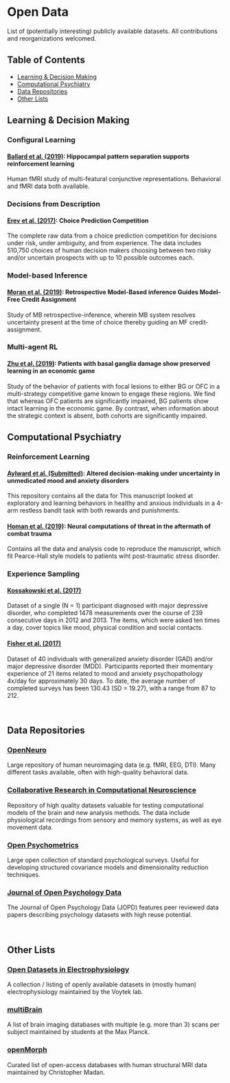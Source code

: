 # Open Data
List of (potentially interesting) publicly available datasets. All contributions and reorganizations welcomed.

## Table of Contents
- [Learning & Decision Making](#rldm)
- [Computational Psychiatry](#psychiatry)
- [Data Repositories](#Repositories)
- [Other Lists](#lists)

## Learning & Decision Making <a name="rldm"></a>

### Configural Learning

#### [Ballard et al. (2019)](https://openneuro.org/datasets/ds001590): Hippocampal pattern separation supports reinforcement learning
Human fMRI study of multi-featural conjunctive representations. Behavioral and fMRI data both available.

### Decisions from Description

#### [Erev et al. (2017)](https://zenodo.org/record/845873#.WeDg9GhSw2x): Choice Prediction Competition
The complete raw data from a choice prediction competition for decisions under risk, under ambiguity, and from experience. The data includes 510,750 choices of human decision makers choosing between two risky and/or uncertain prospects with up to 10 possible outcomes each.
<br>

### Model-based Inference

#### [Moran et al. (2019)](https://osf.io/8j7yf/?view_only=8362bdb2672643de98daaa8e509aae30): Retrospective Model-Based inference Guides Model-Free Credit Assignment
Study of MB retrospective-inference, wherein MB system resolves uncertainty present at the time of choice thereby guiding an MF credit-assignment.

### Multi-agent RL

#### [Zhu et al. (2019)](https://osf.io/4x3nf/): Patients with basal ganglia damage show preserved learning in an economic game
Study of the behavior of patients with focal lesions to either BG or OFC in a multi-strategy competitive game known to engage these regions. We find that whereas OFC patients are significantly impaired, BG patients show intact learning in the economic game. By contrast, when information about the strategic context is absent, both cohorts are significantly impaired. 

## Computational Psychiatry <a name="psychiatry"></a>

### Reinforcement Learning

#### [Aylward et al. (Submitted)](https://osf.io/ub6j7/): Altered decision-making under uncertainty in unmedicated mood and anxiety disorders
This repository contains all the data for This manuscript looked at exploratory and learning behaviors in healthy and anxious individuals in a 4-arm restless bandit task with both rewards and punishments.

#### [Homan et al. (2019)](https://github.com/philipphoman/comp): Neural computations of threat in the aftermath of combat trauma
Contains all the data and analysis code to reproduce the manuscript, which fit Pearce-Hall style models to patients wiht post-traumatic stress disorder. 

### Experience Sampling

#### [Kossakowski et al. (2017)](https://openpsychologydata.metajnl.com/articles/10.5334/jopd.29/)
Dataset of a single (N = 1) participant diagnosed with major depressive disorder, who completed 1478 measurements over the course of 239 consecutive days in 2012 and 2013. The items, which were asked ten times a day, cover topics like mood, physical condition and social contacts. 

#### [Fisher et al. (2017)](https://osf.io/zefbc/)
Dataset of 40 individuals with  generalized anxiety disorder (GAD) and/or major depressive disorder (MDD). Participants reported their momentary experience of 21 items related to mood and anxiety psychopathology 4x/day for approximately 30 days. To date, the average number of completed surveys has been 130.43 (SD = 19.27), with a range from 87 to 212.

<br>

## Data Repositories <a name="Repositories"></a>
### [OpenNeuro](https://openneuro.org/)
Large repository of human neuroimaging data (e.g. fMRI, EEG, DTI). Many different tasks available, often with high-quality behavioral data. 

### [Collaborative Research in Computational Neuroscience](http://crcns.org/data-sets)
Repository of high quality datasets valuable for testing computational models of the brain and new analysis methods. The data include physiological recordings from sensory and memory systems, as well as eye movement data. 

### [Open Psychometrics](https://openpsychometrics.org/_rawdata/)
Large open collection of standard psychological surveys. Useful for developing structured covariance models and dimensionality reduction techniques. 

### [Journal of Open Psychology Data](https://openpsychologydata.metajnl.com/)
The Journal of Open Psychology Data (JOPD) features peer reviewed data papers describing psychology datasets with high reuse potential. 

<br>

## Other Lists <a name="lists"></a>
### [Open Datasets in Electrophysiology](https://github.com/voytekresearch/OpenData)
A collection / listing of openly available datasets in (mostly human) electrophysiology maintained by the Voytek lab.

### [multiBrain](https://github.com/Conxz/multiBrain)
A list of brain imaging databases with multiple (e.g. more than 3) scans per subject maintained by students at the Max Planck.

### [openMorph](https://github.com/cMadan/openMorph)
Curated list of open-access databases with human structural MRI data maintained by Christopher Madan.
